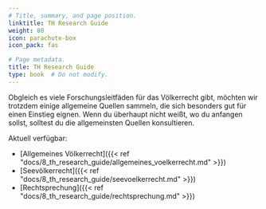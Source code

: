 ```yaml
---
# Title, summary, and page position.
linktitle: TH Research Guide
weight: 80
icon: parachute-box
icon_pack: fas

# Page metadata.
title: TH Research Guide
type: book  # Do not modify.
---
```


Obgleich es viele Forschungsleitfäden für das Völkerrecht gibt, möchten wir trotzdem einige allgemeine Quellen sammeln, die sich besonders gut für einen Einstieg eignen. Wenn du überhaupt nicht weißt, wo du anfangen sollst, solltest du die allgemeinsten Quellen konsultieren.

Aktuell verfügbar:
* [Allgemeines Völkerrecht]({{< ref "docs/8_th_research_guide/allgemeines_voelkerrecht.md" >}})
* [Seevölkerrecht]({{< ref "docs/8_th_research_guide/seevoelkerrecht.md" >}})
* [Rechtsprechung]({{< ref "docs/8_th_research_guide/rechtsprechung.md" >}})
